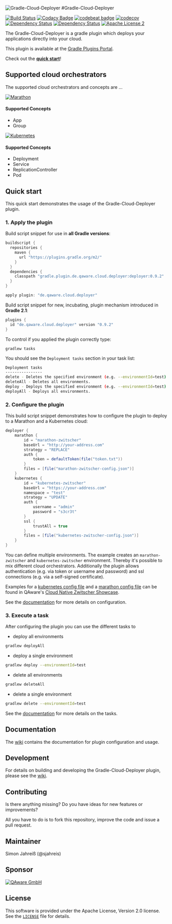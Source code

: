 ![Gradle-Cloud-Deployer](https://github.com/qaware/gradle-cloud-deployer/blob/master/wiki/logo.png?raw=true)
#Gradle-Cloud-Deployer

[![Build Status](https://travis-ci.org/qaware/gradle-cloud-deployer.svg?branch=master)](https://travis-ci.org/qaware/gradle-cloud-deployer)
[![Codacy Badge](https://api.codacy.com/project/badge/Grade/ef03b8e7550a48479f2c99e1d52006e0)](https://www.codacy.com/app/simon-jahreiss/gradle-cloud-deployer?utm_source=github.com&amp;utm_medium=referral&amp;utm_content=qaware/gradle-cloud-deployer&amp;utm_campaign=Badge_Grade)
[![codebeat badge](https://codebeat.co/badges/660364b2-bd46-4c5a-9f14-920ac85ecec1)](https://codebeat.co/projects/github-com-qaware-gradle-cloud-deployer)
[![codecov](https://codecov.io/gh/qaware/gradle-cloud-deployer/branch/master/graph/badge.svg)](https://codecov.io/gh/qaware/gradle-cloud-deployer)
[![Dependency Status](https://dependencyci.com/github/qaware/gradle-cloud-deployer/badge)](https://dependencyci.com/github/qaware/gradle-cloud-deployer)
[![Dependency Status](https://www.versioneye.com/user/projects/5809b705912815003afa4729/badge.svg?style=flat-square)](https://www.versioneye.com/user/projects/5809b705912815003afa4729)
[![Apache License 2](http://img.shields.io/badge/license-ASF2-blue.svg)](https://github.com/qaware/gradle-cloud-deployer/blob/master/LICENSE)

The Gradle-Cloud-Deployer is a gradle plugin which deploys your applications directly into your cloud.

This plugin is available at the [Gradle Plugins Portal](https://plugins.gradle.org/plugin/de.qaware.cloud.deployer).

Check out the [**quick start**](#quick-start)!

## Supported cloud orchestrators
The supported cloud orchestrators and concepts are ...

[![Marathon](https://github.com/qaware/gradle-cloud-deployer/blob/master/wiki/marathon.png?raw=true)](https://mesosphere.github.io/marathon/)
#### Supported Concepts
- App
- Group

[![Kubernetes](https://github.com/qaware/gradle-cloud-deployer/blob/master/wiki/kubernetes.png?raw=true)](http://kubernetes.io)
#### Supported Concepts
- Deployment
- Service
- ReplicationController
- Pod


## Quick start
This quick start demonstrates the usage of the Gradle-Cloud-Deployer plugin.

### 1. Apply the plugin
Build script snippet for use in **all Gradle versions**:
```groovy
buildscript {
  repositories {
    maven {
      url "https://plugins.gradle.org/m2/"
    }
  }
  dependencies {
    classpath "gradle.plugin.de.qaware.cloud.deployer:deployer:0.9.2"
  }
}

apply plugin: "de.qaware.cloud.deployer"
```

Build script snippet for new, incubating, plugin mechanism introduced in **Gradle 2.1**:
```groovy
plugins {
  id "de.qaware.cloud.deployer" version "0.9.2"
}
```

To control if you applied the plugin correctly type:
 ```
 gradlew tasks
 ```

 You should see the `Deployment tasks` section in your task list:
 ```bash
 Deployment tasks
 ----------------
 delete - Deletes the specified environment (e.g. --environmentId=test).
 deleteAll - Deletes all environments.
 deploy - Deploys the specified environment (e.g. --environmentId=test).
 deployAll - Deploys all environments.
 ```

### 2. Configure the plugin
This build script snippet demonstrates how to configure the plugin to deploy to a Marathon and a Kubernetes cloud:

```groovy
deployer {
    marathon {
        id = "marathon-zwitscher"
        baseUrl = "http://your-address.com"
        strategy = "REPLACE"
        auth {
            token = defaultToken(file("token.txt"))
        }
        files = [file("marathon-zwitscher-config.json")]
    }
    kubernetes {
        id = "kubernetes-zwitscher"
        baseUrl = "https://your-address.com"
        namespace = "test"
        strategy = "UPDATE"
        auth {
            username = "admin"
            password = "s3cr3t"
        }
        ssl {
            trustAll = true
        }
        files = [file("kubernetes-zwitscher-config.json")]
    }
}
```

You can define multiple environments. The example creates an `marathon-zwitscher` and `kubernetes-zwitscher` environment.
Thereby it's possible to mix different cloud orchestrators. Additionally the plugin allows authentication (e.g. via token
or username and password) and ssl connections (e.g. via a self-signed certificate).

Examples for a
[kubernetes config file](https://github.com/qaware/cloud-native-zwitscher/blob/master/zwitscher-config/k8s-zwitscher-config.yml)
and a
[marathon config file](https://github.com/qaware/cloud-native-zwitscher/blob/master/zwitscher-config/marathon-zwitscher-config.json)
can be found in QAware's
[Cloud Native Zwitscher Showcase](https://github.com/qaware/cloud-native-zwitscher).

See the [documentation](#documentation) for more details on configuration.

### 3. Execute a task
After configuring the plugin you can use the different tasks to

- deploy all environments
```bash
gradlew deployAll
```

- deploy a single environment
```bash
gradlew deploy --environmentId=test
```

- delete all environments
```bash
gradlew deleteAll
```

- delete a single environment
```bash
gradlew delete --environmentId=test
```

See the [documentation](#documentation) for more details on the tasks.

## Documentation
The [wiki](https://github.com/qaware/gradle-cloud-deployer/wiki) contains the documentation for plugin configuration and
usage.

## Development
For details on building and developing the Gradle-Cloud-Deployer plugin, please see the
[wiki](https://github.com/qaware/gradle-cloud-deployer/wiki).

## Contributing
Is there anything missing? Do you have ideas for new features or improvements?

All you have to do is to fork this repository, improve the code and issue a pull request.

## Maintainer
Simon Jahreiß (@sjahreis)

## Sponsor
[![QAware GmbH](https://github.com/qaware/gradle-cloud-deployer/blob/master/wiki/qaware.png?raw=true)](http://www.qaware.de)

## License
This software is provided under the Apache License, Version 2.0 license.
See the [`LICENSE`](https://github.com/qaware/gradle-cloud-deployer/blob/master/LICENSE) file for details.
